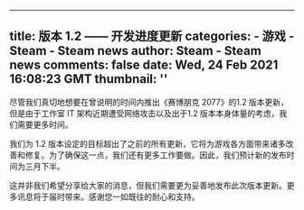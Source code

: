 
---
title: 版本 1.2 —— 开发进度更新
categories: 
    - 游戏
    - Steam - Steam news
author: Steam - Steam news
comments: false
date: Wed, 24 Feb 2021 16:08:23 GMT
thumbnail: ''
---

<div>   
尽管我们真切地想要在曾说明的时间内推出《赛博朋克 2077》的1.2 版本更新，但是由于工作室 IT 架构近期遭受网络攻击以及出于1.2 版本本身体量的考虑，我们需要更多时间。

我们为 1.2 版本设定的目标超出了之前的所有更新，它将为游戏各方面带来诸多改善和修复。为了确保这一点，我们还有更多工作要做。因此，我们预计新的发布时间为三月下半。

这并非我们希望分享给大家的消息，但我们需要更为妥善地发布此次版本更新。更多讯息将于届时带来。感谢您一如既往的耐心和支持。  
</div>
            